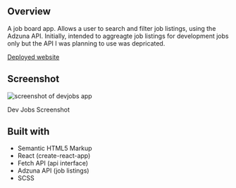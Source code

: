 ## Overview

A job board app. Allows a user to search and filter job listings, using the Adzuna API. Initially, intended to aggreagte job listings for development jobs only but the API I was planning to use was depricated.

[Deployed website](https://dev-jobs.onrender.com/)

## Screenshot

<img src="https://i.ibb.co/DMFWk3D/devjobs.png" alt="screenshot of devjobs app">
<p>Dev Jobs Screenshot</p>

## Built with

- Semantic HTML5 Markup
- React (create-react-app)
- Fetch API (api interface)
- Adzuna API (job listings)
- SCSS
